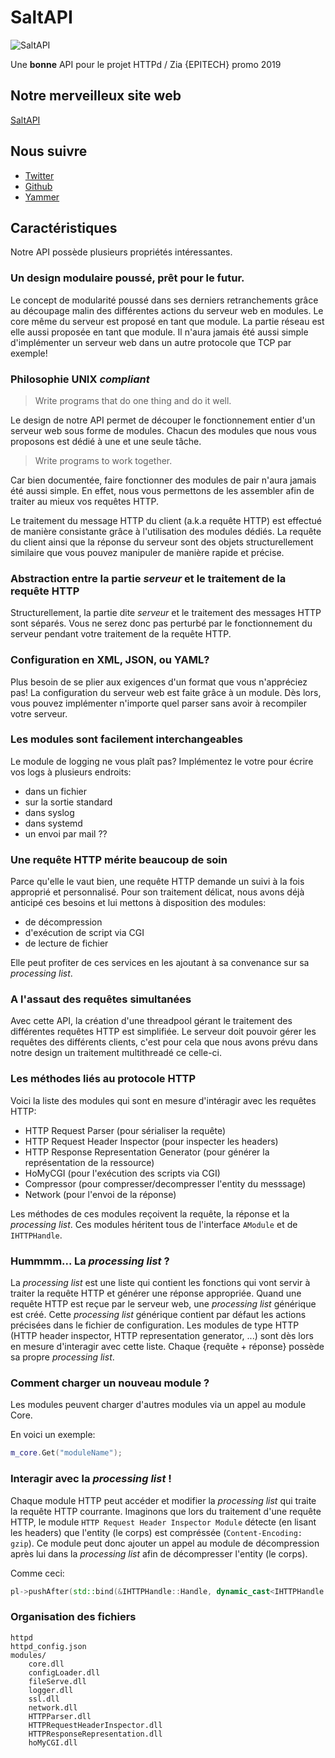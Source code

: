 # SaltAPI

![SaltAPI](https://saltapi.github.io/img/Logo256.png)

Une **bonne** API pour le projet HTTPd / Zia {EPITECH} promo 2019

## Notre merveilleux site web

[SaltAPI](https://saltapi.github.io/)

## Nous suivre

* [Twitter](https://twitter.com/Salt_API)
* [Github](https://github.com/Adpa18/SaltAPI)
* [Yammer](https://www.yammer.com/epitech.eu/#/threads/inGroup?type=in_group&feedId=10244128)

## Caractéristiques

Notre API possède plusieurs propriétés intéressantes.

### Un design modulaire poussé, prêt pour le futur.

Le concept de modularité poussé dans ses derniers retranchements grâce au découpage malin des différentes actions du serveur web en modules.
Le core même du serveur est proposé en tant que module. La partie réseau est elle aussi proposée en tant que module.
Il n'aura jamais été aussi simple d'implémenter un serveur web dans un autre protocole que TCP par exemple!

### Philosophie UNIX *compliant*

> Write programs that do one thing and do it well.

Le design de notre API permet de découper le fonctionnement entier d'un serveur web sous forme de modules.
Chacun des modules que nous vous proposons est dédié à une et une seule tâche.

> Write programs to work together.

Car bien documentée, faire fonctionner des modules de pair n'aura jamais été aussi simple.
En effet, nous vous permettons de les assembler afin de traiter au mieux vos requêtes HTTP.

Le traitement du message HTTP du client (a.k.a requête HTTP) est effectué de manière consistante grâce à l'utilisation des modules dédiés.
La requête du client ainsi que la réponse du serveur sont des objets structurellement similaire que vous pouvez manipuler de manière rapide et précise.

### Abstraction entre la partie *serveur* et le traitement de la requête HTTP

Structurellement, la partie dite *serveur* et le traitement des messages HTTP sont séparés.
Vous ne serez donc pas perturbé par le fonctionnement du serveur pendant votre traitement de la requête HTTP.

### Configuration en XML, JSON, ou YAML?

Plus besoin de se plier aux exigences d'un format que vous n'appréciez pas!
La configuration du serveur web est faite grâce à un module. Dès lors, vous pouvez implémenter n'importe quel parser sans avoir à recompiler votre serveur.

### Les modules sont facilement interchangeables

Le module de logging ne vous plaît pas? Implémentez le votre pour écrire vos logs à plusieurs endroits:

* dans un fichier
* sur la sortie standard
* dans syslog
* dans systemd
* un envoi par mail ??

### Une requête HTTP mérite beaucoup de soin

Parce qu'elle le vaut bien, une requête HTTP demande un suivi à la fois approprié et personnalisé.
Pour son traitement délicat, nous avons déjà anticipé ces besoins et lui mettons à disposition des modules:

* de décompression
* d'exécution de script via CGI
* de lecture de fichier

Elle peut profiter de ces services en les ajoutant à sa convenance sur sa *processing list*.

### A l'assaut des requêtes simultanées

Avec cette API, la création d'une threadpool gérant le traitement des différentes requêtes HTTP est simplifiée.
Le serveur doit pouvoir gérer les requêtes des différents clients, c'est pour cela que nous avons prévu dans notre design un traitement multithreadé ce celle-ci.

### Les méthodes liés au protocole HTTP

Voici la liste des modules qui sont en mesure d'intéragir avec les requêtes HTTP:

* HTTP Request Parser (pour sérialiser la requête)
* HTTP Request Header Inspector (pour inspecter les headers)
* HTTP Response Representation Generator (pour générer la représentation de la ressource)
* HoMyCGI (pour l'exécution des scripts via CGI)
* Compressor (pour compresser/decompresser l'entity du messsage)
* Network (pour l'envoi de la réponse)

Les méthodes de ces modules reçoivent la requête, la réponse et la *processing list*.
Ces modules héritent tous de l'interface `AModule` et de `IHTTPHandle`.

### Hummmm... La *processing list* ?

La *processing list* est une liste qui contient les fonctions qui vont servir à traiter la requête HTTP et générer une réponse appropriée.
Quand une requête HTTP est reçue par le serveur web, une *processing list* générique est créé.
Cette *processing list* générique contient par défaut les actions précisées dans le fichier de configuration.
Les modules de type HTTP (HTTP header inspector, HTTP representation generator, ...) sont dès lors en mesure d'interagir avec cette liste.
Chaque {requête + réponse} possède sa propre *processing list*.

### Comment charger un nouveau module ?

Les modules peuvent charger d'autres modules via un appel au module Core.

En voici un exemple:

```cpp
m_core.Get("moduleName");
```

### Interagir avec la *processing list* !

Chaque module HTTP peut accéder et modifier la *processing list* qui traite la requête HTTP courrante.
Imaginons que lors du traitement d'une requête HTTP, le module `HTTP Request Header Inspector Module` détecte (en lisant les headers) que l'entity (le corps) est compréssée (`Content-Encoding: gzip`).
Ce module peut donc ajouter un appel au module de décompression après lui dans la *processing list* afin de décompresser l'entity (le corps).

Comme ceci:

```cpp
pl->pushAfter(std::bind(&IHTTPHandle::Handle, dynamic_cast<IHTTPHandle *>(m_core.Get("DecompressionModule"))), pl->begin());
```

### Organisation des fichiers

```text
httpd
httpd_config.json
modules/
	core.dll
	configLoader.dll
	fileServe.dll
	logger.dll
	ssl.dll
	network.dll
	HTTPParser.dll
	HTTPRequestHeaderInspector.dll
	HTTPResponseRepresentation.dll
	hoMyCGI.dll
```

